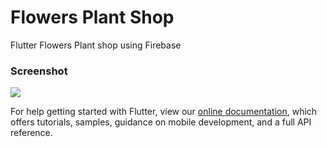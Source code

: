 # Flowers Plant Shop

Flutter Flowers Plant shop using Firebase




### Screenshot


![](https://i.imgur.com/S9dEtdE.png)






For help getting started with Flutter, view our
[online documentation](https://flutter.dev/docs), which offers tutorials,
samples, guidance on mobile development, and a full API reference.
